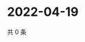 # 2022-04-19

共 0 条

<!-- BEGIN WEIBO -->
<!-- 最后更新时间 Tue Apr 19 2022 06:00:48 GMT+0800 (China Standard Time) -->

<!-- END WEIBO -->
